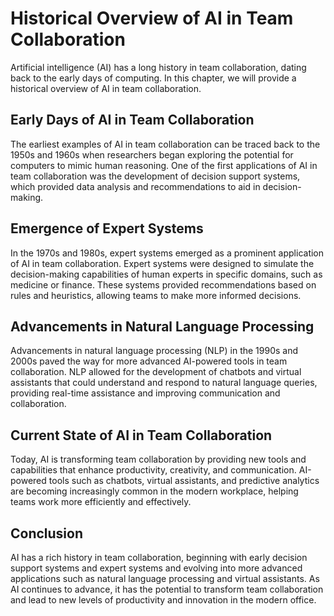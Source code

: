 Historical Overview of AI in Team Collaboration
==================================================================================================

Artificial intelligence (AI) has a long history in team collaboration, dating back to the early days of computing. In this chapter, we will provide a historical overview of AI in team collaboration.

Early Days of AI in Team Collaboration
--------------------------------------

The earliest examples of AI in team collaboration can be traced back to the 1950s and 1960s when researchers began exploring the potential for computers to mimic human reasoning. One of the first applications of AI in team collaboration was the development of decision support systems, which provided data analysis and recommendations to aid in decision-making.

Emergence of Expert Systems
---------------------------

In the 1970s and 1980s, expert systems emerged as a prominent application of AI in team collaboration. Expert systems were designed to simulate the decision-making capabilities of human experts in specific domains, such as medicine or finance. These systems provided recommendations based on rules and heuristics, allowing teams to make more informed decisions.

Advancements in Natural Language Processing
-------------------------------------------

Advancements in natural language processing (NLP) in the 1990s and 2000s paved the way for more advanced AI-powered tools in team collaboration. NLP allowed for the development of chatbots and virtual assistants that could understand and respond to natural language queries, providing real-time assistance and improving communication and collaboration.

Current State of AI in Team Collaboration
-----------------------------------------

Today, AI is transforming team collaboration by providing new tools and capabilities that enhance productivity, creativity, and communication. AI-powered tools such as chatbots, virtual assistants, and predictive analytics are becoming increasingly common in the modern workplace, helping teams work more efficiently and effectively.

Conclusion
----------

AI has a rich history in team collaboration, beginning with early decision support systems and expert systems and evolving into more advanced applications such as natural language processing and virtual assistants. As AI continues to advance, it has the potential to transform team collaboration and lead to new levels of productivity and innovation in the modern office.
